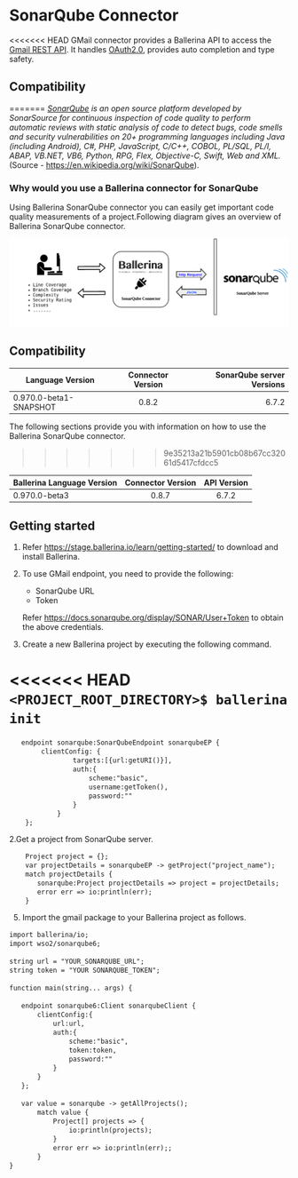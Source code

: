 # SonarQube Connector

<<<<<<< HEAD
GMail connector provides a Ballerina API to access the [Gmail REST API](https://developers.google.com/gmail/api/v1/reference/). It handles [OAuth2.0](http://tools.ietf.org/html/rfc6749), provides auto completion and type safety.

## Compatibility
=======
*[SonarQube](https://www.sonarqube.org/) is an open source platform developed by SonarSource for continuous inspection of code quality to perform automatic reviews with static analysis of code to detect bugs, code smells and security vulnerabilities on 20+ programming languages including Java (including Android), C#, PHP, JavaScript, C/C++, COBOL, PL/SQL, PL/I, ABAP, VB.NET, VB6, Python, RPG, Flex, Objective-C, Swift, Web and XML.* (Source - https://en.wikipedia.org/wiki/SonarQube).

### Why would you use a Ballerina connector for SonarQube

Using Ballerina SonarQube connector you can easily get important code quality measurements of a project.Following diagram gives an overview of Ballerina SonarQube connector.

![Ballerina -SonarQube Connector Overview](./resources/sonarqube-connector.png)

## Compatibility
| Language Version        | Connector Version          | SonarQube server Versions  |
| ------------- |:-------------:| -----:|
| 0.970.0-beta1-SNAPSHOT    | 0.8.2                | 6.7.2         |

The following sections provide you with information on how to use the Ballerina SonarQube connector.
>>>>>>> 9e35213a21b5901cb08b67cc32061d5417cfdcc5

| Ballerina Language Version                   | Connector Version           | API Version
| ---------------------------------------------|:--------------------------:| :--------------:
| 0.970.0-beta3                                | 0.8.7                      | 6.7.2

## Getting started

1.  Refer https://stage.ballerina.io/learn/getting-started/ to download and install Ballerina.
2.  To use GMail endpoint, you need to provide the following:

       - SonarQube URL
       - Token
    
       Refer https://docs.sonarqube.org/display/SONAR/User+Token to obtain the above credentials.

4. Create a new Ballerina project by executing the following command.

<<<<<<< HEAD
      ``<PROJECT_ROOT_DIRECTORY>$ ballerina init``
=======
```ballerina
   endpoint sonarqube:SonarQubeEndpoint sonarqubeEP {
        clientConfig: {
                targets:[{url:getURI()}],
                auth:{
                    scheme:"basic",
                    username:getToken(),
                    password:""
                }
            }
    };
```
2.Get a project from SonarQube server.

```ballerina
    Project project = {};
    var projectDetails = sonarqubeEP -> getProject("project_name");
    match projectDetails {
       sonarqube:Project projectDetails => project = projectDetails;
       error err => io:println(err);
    }
```

5. Import the gmail package to your Ballerina project as follows.

```ballerina
import ballerina/io;
import wso2/sonarqube6;

string url = "YOUR_SONARQUBE_URL";
string token = "YOUR SONARQUBE_TOKEN";

function main(string... args) {

   endpoint sonarqube6:Client sonarqubeClient {
       clientConfig:{
           url:url,
           auth:{
               scheme:"basic",
               token:token,
               password:""
           }
       }
   };

   var value = sonarqube -> getAllProjects();
       match value {
           Project[] projects => {
               io:println(projects);
           }
           error err => io:println(err);;
       }
}
```
